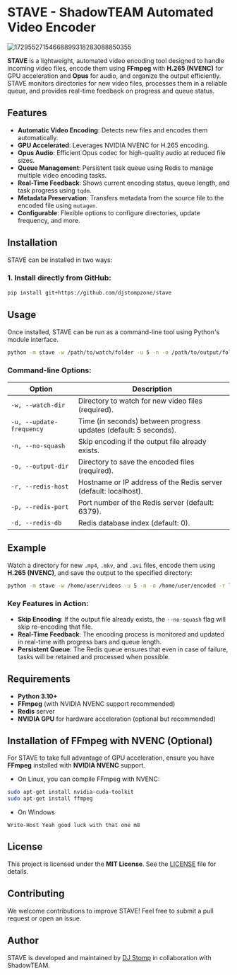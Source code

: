 
# STAVE - ShadowTEAM Automated Video Encoder
![17295527154668899318283088850355](https://github.com/user-attachments/assets/5773bd10-ece6-4983-a7dd-79bd14143e2b)

**STAVE** is a lightweight, automated video encoding tool designed to handle incoming video files, encode them using **FFmpeg** with **H.265 (NVENC)** for GPU acceleration and **Opus** for audio, and organize the output efficiently. STAVE monitors directories for new video files, processes them in a reliable queue, and provides real-time feedback on progress and queue status.

## Features
- **Automatic Video Encoding**: Detects new files and encodes them automatically.
- **GPU Accelerated**: Leverages NVIDIA NVENC for H.265 encoding.
- **Opus Audio**: Efficient Opus codec for high-quality audio at reduced file sizes.
- **Queue Management**: Persistent task queue using Redis to manage multiple video encoding tasks.
- **Real-Time Feedback**: Shows current encoding status, queue length, and task progress using `tqdm`.
- **Metadata Preservation**: Transfers metadata from the source file to the encoded file using `mutagen`.
- **Configurable**: Flexible options to configure directories, update frequency, and more.

## Installation

STAVE can be installed in two ways:

### 1. Install directly from GitHub:
```bash
pip install git+https://github.com/djstompzone/stave
```

## Usage

Once installed, STAVE can be run as a command-line tool using Python's module interface.

```bash
python -m stave -w /path/to/watch/folder -u 5 -n -o /path/to/output/folder -r localhost -p 6379 -d 0
```

### Command-line Options:
| Option                   | Description                                                                           |
|---------------------------|---------------------------------------------------------------------------------------|
| `-w, --watch-dir`          | Directory to watch for new video files (required).                                    |
| `-u, --update-frequency`   | Time (in seconds) between progress updates (default: 5 seconds).                      |
| `-n, --no-squash`          | Skip encoding if the output file already exists.                                      |
| `-o, --output-dir`         | Directory to save the encoded files (required).                                       |
| `-r, --redis-host`         | Hostname or IP address of the Redis server (default: localhost).                      |
| `-p, --redis-port`         | Port number of the Redis server (default: 6379).                                      |
| `-d, --redis-db`           | Redis database index (default: 0).                                                    |

## Example

Watch a directory for new `.mp4`, `.mkv`, and `.avi` files, encode them using **H.265 (NVENC)**, and save the output to the specified directory:

```bash
python -m stave -w /home/user/videos -u 5 -n -o /home/user/encoded -r localhost -p 6379 -d 0
```

### Key Features in Action:
- **Skip Encoding**: If the output file already exists, the `--no-squash` flag will skip re-encoding that file.
- **Real-Time Feedback**: The encoding process is monitored and updated in real-time with progress bars and queue length.
- **Persistent Queue**: The Redis queue ensures that even in case of failure, tasks will be retained and processed when possible.

## Requirements

- **Python 3.10+**
- **FFmpeg** (with NVIDIA NVENC support recommended)
- **Redis** server
- **NVIDIA GPU** for hardware acceleration (optional but recommended)

## Installation of FFmpeg with NVENC (Optional)

For STAVE to take full advantage of GPU acceleration, ensure you have **FFmpeg** installed with **NVIDIA NVENC** support.

- On Linux, you can compile FFmpeg with NVENC:
```bash
sudo apt-get install nvidia-cuda-toolkit
sudo apt-get install ffmpeg
```

- On Windows
```
Write-Host Yeah good luck with that one m8
```

## License
This project is licensed under the **MIT License**. See the [LICENSE](LICENSE) file for details.

## Contributing
We welcome contributions to improve STAVE! Feel free to submit a pull request or open an issue.

## Author
STAVE is developed and maintained by [DJ Stomp](https://discord.stomp.zone) in collaboration with ShadowTEAM.
